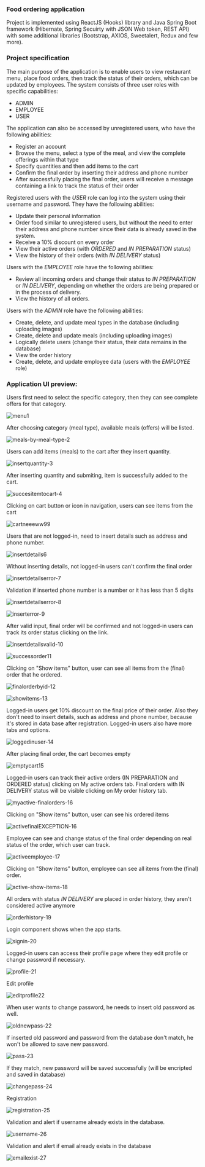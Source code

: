 ### Food ordering application 

Project is implemented using ReactJS (Hooks) library and Java Spring Boot framework (Hibernate, Spring Secuirty with JSON Web token, REST API) with some additional libraries (Bootstrap, AXIOS, Sweetalert, Redux and few more).

### Project specification

The main purpose of the application is to enable users to view restaurant menu, place food orders, then track the status of their orders, which can be updated by employees. The system consists of three user roles with specific capabilities:
- ADMIN
- EMPLOYEE
- USER

The application can also be accessed by unregistered users, who have the following abilities:
- Register an account
- Browse the menu, select a type of the meal, and view the complete offerings within that type
- Specify quantities and then add items to the cart
- Confirm the final order by inserting their address and phone number
- After successfully placing the final order, users will receive a message containing a link to track the status of their order

Registered users with the *USER* role can log into the system using their username and password. They have the following abilities:
- Update their personal information
- Order food similar to unregistered users, but without the need to enter their address and phone number since their data is already saved in the system.
- Receive a 10% discount on every order
- View their active orders (with *ORDERED* and *IN PREPARATION* status)
- View the history of their orders (with *IN DELIVERY* status)

Users with the *EMPLOYEE* role have the following abilities:
- Review all incoming orders and change their status to *IN PREPARATION* or *IN DELIVERY*, depending on whether the orders are being prepared or in the process of delivery.
- View the history of all orders.

Users with the *ADMIN* role have the following abilities:
- Create, delete, and update meal types in the database (including uploading images)
- Create, delete and update meals (including uploading images)
- Logically delete users (change their status, their data remains in the database)
- View the order history
- Create, delete, and update employee data (users with the *EMPLOYEE* role)

### Application UI preview:

Users first need to select the specific category, then they can see complete offers for that category.

![menu1](https://github.com/bujakkristijan/food-ordering-app/assets/76042091/6c7d7f12-3c9c-4468-a852-4ab86007aad7)

After choosing category (meal type), available meals (offers) will be listed.

![meals-by-meal-type-2](https://github.com/bujakkristijan/food-ordering-app/assets/76042091/f5a035ce-15e4-4d51-a7c3-9d46588ce03b)

Users can add items (meals) to the cart after they insert quantity.

![insertquantity-3](https://github.com/bujakkristijan/food-ordering-app/assets/76042091/26266a2d-1bbd-434c-8c94-0e130f1b89da)

After inserting quantity and submiting, item is successfully added to the cart.

![succesitemtocart-4](https://github.com/bujakkristijan/food-ordering-app/assets/76042091/1476eac9-5402-45b4-b779-682be40099fc)

Clicking on cart button or icon in navigation, users can see items from the cart

![cartneeeww99](https://github.com/bujakkristijan/food-ordering-app/assets/76042091/3499bcc3-2ae5-4832-b90d-067e42b9041a)

Users that are not logged-in, need to insert details such as address and phone number.

![insertdetails6](https://github.com/bujakkristijan/food-ordering-app/assets/76042091/91d25217-7850-43ca-a456-65cbb633bc5d)

Without inserting details, not logged-in users can't confirm the final order 

![insertdetailserror-7](https://github.com/bujakkristijan/food-ordering-app/assets/76042091/c1d2d890-bb07-4dbf-81be-8ce2c57015d1)

Validation if inserted phone number is a number or it has less than 5 digits

![insertdetailserror-8](https://github.com/bujakkristijan/food-ordering-app/assets/76042091/c3cfa865-1695-4826-91b7-b8e59ff6f64b)

![inserterror-9](https://github.com/bujakkristijan/food-ordering-app/assets/76042091/96519369-7deb-40e5-9702-bbcf5516373d)

After valid input, final order will be confirmed and not logged-in users can track its order status clicking on the link.

![insertdetailsvalid-10](https://github.com/bujakkristijan/food-ordering-app/assets/76042091/157bdc03-eae4-43e0-a836-3de4c75e3b33)

![successorder11](https://github.com/bujakkristijan/food-ordering-app/assets/76042091/d3835623-ab9d-4091-9914-30a888e7e699)

Clicking on "Show items" button, user can see all items from the (final) order that he ordered.

![finalorderbyid-12](https://github.com/bujakkristijan/food-ordering-app/assets/76042091/9bc7e1a5-8426-4ee4-988b-4683a9711abc)

![showitems-13](https://github.com/bujakkristijan/food-ordering-app/assets/76042091/e2d3a6d8-eaf5-4edb-8a64-0d67d9bb6811)

Logged-in users get 10% discount on the final price of their order. Also they don't need to insert details, such as address and phone number, because it's stored in data base after registration. Logged-in users also have more tabs and options.

![loggedinuser-14](https://github.com/bujakkristijan/food-ordering-app/assets/76042091/1fa0e012-b078-4ff3-928c-520b5dd5dd9d)

After placing final order, the cart becomes empty

![emptycart15](https://github.com/bujakkristijan/food-ordering-app/assets/76042091/742d65a0-a0fb-4c21-b290-24b5e317d956)

Logged-in users can track their active orders (IN PREPARATION and ORDERED status) clicking on My active orders tab. Final orders with IN DELIVERY status will be visible clicking on My order history tab.

![myactive-finalorders-16](https://github.com/bujakkristijan/food-ordering-app/assets/76042091/4d2247db-f7c8-4dc0-9b0a-b927ed4ac006)

Clicking on "Show items" button, user can see his ordered items

![activefinalEXCEPTION-16](https://github.com/bujakkristijan/food-ordering-app/assets/76042091/73833908-1718-4e60-b542-812b59e296fd)

Employee can see and change status of the final order depending on real status of the order, which user can track.

![activeemployee-17](https://github.com/bujakkristijan/food-ordering-app/assets/76042091/3c2e4956-7441-4e20-9e4d-ab833a6366bb)

Clicking on "Show items" button, employee can see all items from the (final) order.

![active-show-items-18](https://github.com/bujakkristijan/food-ordering-app/assets/76042091/58a6b728-fb16-445e-b79d-a62fc5905827)

All orders with status *IN DELIVERY* are placed in order history, they aren't considered active anymore

![orderhistory-19](https://github.com/bujakkristijan/food-ordering-app/assets/76042091/dfb17f00-06b3-4058-92ca-eebad5d7f466)

Login component shows when the app starts.

![signin-20](https://github.com/bujakkristijan/food-ordering-app/assets/76042091/3dffb74f-0746-478a-94c4-cbe22caf9d92)

Logged-in users can access their profile page where they edit profile or change password if necessary.

![profile-21](https://github.com/bujakkristijan/food-ordering-app/assets/76042091/57ec5781-eb6a-4679-b972-94f3b3e8ee46)

Edit profile

![editprofile22](https://github.com/bujakkristijan/food-ordering-app/assets/76042091/7da5d0b8-122a-4d8a-b6f1-cadc07736076)

When user wants to change password, he needs to insert old password as well.

![oldnewpass-22](https://github.com/bujakkristijan/food-ordering-app/assets/76042091/5264f532-4233-4500-99df-9eb48b72bee0)

If inserted old password and password from the database don't match, he won't be allowed to save new password.

![pass-23](https://github.com/bujakkristijan/food-ordering-app/assets/76042091/7e8d623d-362b-4e05-8410-40006e6e4899)

If they match, new password will be saved successfully (will be encripted and saved in database)

![changepass-24](https://github.com/bujakkristijan/food-ordering-app/assets/76042091/81c3a174-bc1a-479c-ba7f-43e242342e73)

Registration 

![registration-25](https://github.com/bujakkristijan/food-ordering-app/assets/76042091/2992abc6-f037-484f-905e-f2d6cb50a59a)

Validation and alert if username already exists in the database.

![username-26](https://github.com/bujakkristijan/food-ordering-app/assets/76042091/e0a08321-d4f5-42ab-a52c-35b0b427f83c)

Validation and alert if email already exists in the database

![emailexist-27](https://github.com/bujakkristijan/food-ordering-app/assets/76042091/3e6e7006-5e0f-41bc-b438-49fe9b5ce346)
